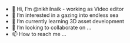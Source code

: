 - 👋 Hi, I’m @nikhilnaik - working as Video editor
- 👀 I’m interested in a gazing into endless sea
- 🌱 I’m currently learning 3D asset development
- 💞️ I’m looking to collaborate on ...
- 📫 How to reach me ...

<!---
nikhilnaik-Video/nikhilnaik-Video is a ✨ special ✨ repository because its `README.md` (this file) appears on your GitHub profile.
You can click the Preview link to take a look at your changes.
--->
